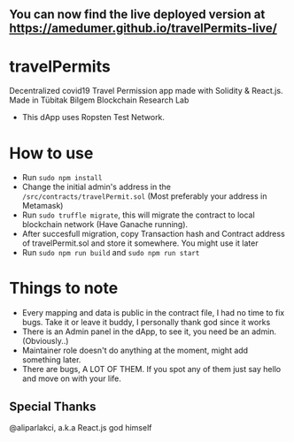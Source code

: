 ## You can now find the live deployed version at https://amedumer.github.io/travelPermits-live/

# travelPermits
Decentralized covid19 Travel Permission app made with Solidity &amp; React.js. Made in Tübitak Bilgem Blockchain Research Lab

- This dApp uses Ropsten Test Network.

# How to use
- Run ```sudo npm install```
- Change the initial admin's address in the ```/src/contracts/travelPermit.sol``` (Most preferably your address in Metamask)
- Run ```sudo truffle migrate```, this will migrate the contract to local blockchain network (Have Ganache running).
- After succesfull migration, copy Transaction hash and Contract address of travelPermit.sol and store it somewhere. You might use it later
- Run ```sudo npm run build``` and ```sudo npm run start```


# Things to note
- Every mapping and data is public in the contract file, I had no time to fix bugs. Take it or leave it buddy, I personally thank god since it works
- There is an Admin panel in the dApp, to see it, you need be an admin. (Obviously..)
- Maintainer role doesn't do anything at the moment, might add something later.
- There are bugs, A LOT OF THEM. If you spot any of them just say hello and move on with your life.

## Special Thanks
@aliparlakci, a.k.a React.js god himself
